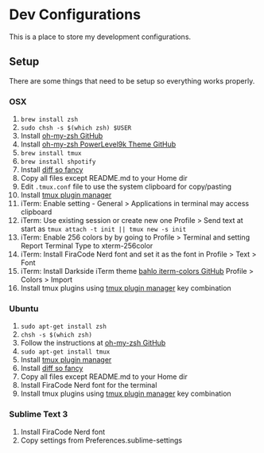 # Dev Configurations
This is a place to store my development configurations.

## Setup
There are some things that need to be setup so everything works properly.

### OSX
1. `brew install zsh`
2. `sudo chsh -s $(which zsh) $USER`
3. Install [oh-my-zsh GitHub](https://github.com/robbyrussell/oh-my-zsh)
4. Install [oh-my-zsh PowerLevel9k Theme GitHub](https://github.com/bhilburn/powerlevel9k)
5. `brew install tmux`
6. `brew install shpotify`
7. Install [diff so fancy](https://github.com/so-fancy/diff-so-fancy)
8. Copy all files except README.md to your Home dir
9. Edit `.tmux.conf` file to use the system clipboard for copy/pasting
10. Install [tmux plugin manager](https://github.com/tmux-plugins/tpm)
11. iTerm: Enable setting - General > Applications in terminal may access clipboard
12. iTerm: Use existing session or create new one Profile > Send text at start as `tmux attach -t init || tmux new -s init`
13. iTerm: Enable 256 colors by by going to Profile > Terminal and setting Report Terminal Type to xterm-256color
14. iTerm: Install FiraCode Nerd font and set it as the font in Profile > Text > Font
15. iTerm: Install Darkside iTerm theme [bahlo iterm-colors GitHub](https://github.com/bahlo/iterm-colors) Profile > Colors > Import
16. Install tmux plugins using [tmux plugin manager](https://github.com/tmux-plugins/tpm) key combination

### Ubuntu
1. `sudo apt-get install zsh`
2. `chsh -s $(which zsh)`
3. Follow the instructions at [oh-my-zsh GitHub](https://github.com/robbyrussell/oh-my-zsh)
4. `sudo apt-get install tmux`
5. Install [tmux plugin manager](https://github.com/tmux-plugins/tpm)
6. Install [diff so fancy](https://github.com/so-fancy/diff-so-fancy)
7. Copy all files except README.md to your Home dir
8. Install FiraCode Nerd font for the terminal
9. Install tmux plugins using [tmux plugin manager](https://github.com/tmux-plugins/tpm) key combination

### Sublime Text 3
1. Install FiraCode Nerd font
2. Copy settings from Preferences.sublime-settings
